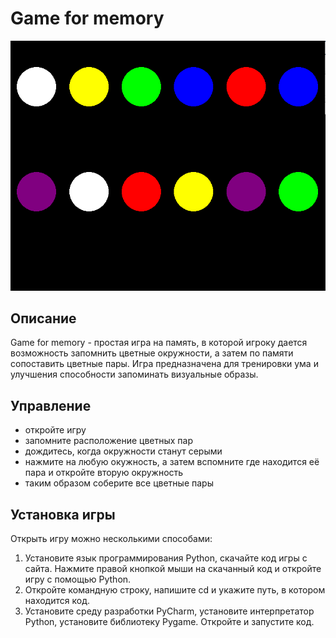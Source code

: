 # Game for memory
![игра на память](https://github.com/kovineva/Game-for-memory/blob/main/игра%20на%20память.PNG)
## Описание
Game for memory - простая игра на память, в которой игроку дается возможность запомнить цветные окружности, а затем по памяти сопоставить цветные пары. Игра предназначена для тренировки ума и улучшения способности запоминать визуальные образы.
## Управление
* откройте игру
* запомните расположение цветных пар
*  дождитесь, когда окружности станут серыми
*  нажмите на любую окужность, а затем вспомните где находится её пара и откройте вторую окружность
*  таким образом соберите все цветные пары
## Установка игры
Открыть игру можно несколькими способами:
1. Установите язык программирования Python, скачайте код игры с сайта. Нажмите правой кнопкой мыши на скачанный код и откройте игру с помощью Python.
2. Откройте командную строку, напишите cd и укажите путь, в котором находится код.
3. Установите среду разработки PyCharm, установите интерпретатор Python, установите библиотеку Pygame. Откройте и запустите код.
